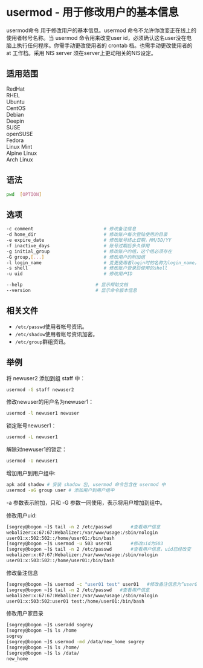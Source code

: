 # usermod - 用于修改用户的基本信息
usermod命令 用于修改用户的基本信息。usermod 命令不允许你改变正在线上的使用者帐号名称。当 usermod 命令用来改变user id，必须确认这名user没在电脑上执行任何程序。你需手动更改使用者的 crontab 档。也需手动更改使用者的 at 工作档。采用 NIS server 须在server上更动相关的NIS设定。

## 适用范围

<!-- <div class="svg linux">Linux</div> -->
<div class="svg redhat">RedHat</div>
<div class="svg rhel">RHEL</div>
<div class="svg ubuntu">Ubuntu</div>
<div class="svg centos">CentOS</div>
<div class="svg debian">Debian</div>
<div class="svg deepin">Deepin</div>
<div class="svg suse">SUSE</div>
<div class="svg opensuse">openSUSE</div>
<div class="svg fedora">Fedora</div>
<div class="svg linuxmint">Linux Mint</div>
<!-- <div class="svg mxlinux">MX Linux</div> -->
<div class="svg alpinelinux">Alpine Linux</div>
<div class="svg archlinux">Arch Linux</div>

## 语法

``` bash
pwd  [OPTION]
```

## 选项

``` bash
-c comment                          # 修改备注信息
-d home_dir                         # 修改账户每次登陆使用的目录
-e expire_date                      # 修改账号终止日期，MM/DD/YY
-f inactive_days                    # 账号过期后多久停用
-g initial_group                    # 修改账户的组，这个组必须存在
-G group,[...]                      # 修改用户的附加组
-l login_name                       # 变更使用者login时的名称为login_name，其余不变。特别是，使用者目录名应该也会跟着更动成新的登入名。
-s shell                            # 修改账户登录后使用的shell
-u uid                              # 修改用户ID

--help                           # 显示帮助文档
--version                        # 显示命令版本信息
```
## 相关文件
- `/etc/passwd`使用者帐号资讯。
- `/etc/shadow`使用者帐号资讯加密。
- `/etc/group`群组资讯。

## 举例

将 newuser2 添加到组 staff 中：
``` bash
usermod -G staff newuser2
```
修改newuser的用户名为newuser1：
``` bash
usermod -l newuser1 newuser
```
锁定账号newuser1：
``` bash
usermod -L newuser1
```
解除对newuser1的锁定：
``` bash
usermod -U newuser1
```
增加用户到用户组中:
``` bash
apk add shadow # 安装 shadow 包, usermod 命令包含在 usermod 中
usermod -aG group user # 添加用户到用户组中
```
-a 参数表示附加，只和 -G 参数一同使用，表示将用户增加到组中。


修改用户uid:
``` bash
[sogrey@bogon ~]$ tail -n 2 /etc/passwd       #查看用户信息
webalizer:x:67:67:Webalizer:/var/www/usage:/sbin/nologin
user01:x:502:502::/home/user01:/bin/bash
[sogrey@bogon ~]$ usermod -u 503 user01       #修改uid为503
[sogrey@bogon ~]$ tail -n 2 /etc/passwd       #查看用户信息，uid已经改变
webalizer:x:67:67:Webalizer:/var/www/usage:/sbin/nologin
user01:x:503:502::/home/user01:/bin/bash
```
修改备注信息
``` bash
[sogrey@bogon ~]$ usermod -c "user01 test" user01   #修改备注信息为“user01 test”
[sogrey@bogon ~]$ tail -n 2 /etc/passwd   #查看用户信息
webalizer:x:67:67:Webalizer:/var/www/usage:/sbin/nologin
user01:x:503:502:user01 test:/home/user01:/bin/bash
```
修改用户家目录
``` bash
[sogrey@bogon ~]$ useradd sogrey
[sogrey@bogon ~]$ ls /home
sogrey
[sogrey@bogon ~]$ usermod -md /data/new_home sogrey
[sogrey@bogon ~]$ ls /home/
[sogrey@bogon ~]$ ls /data/
new_home
```

